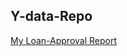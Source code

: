 ## Y-data-Repo

<a href="https://MuibatMuibi.github.io/yDATA Loan_Approval.html"> My Loan-Approval Report </a> 
